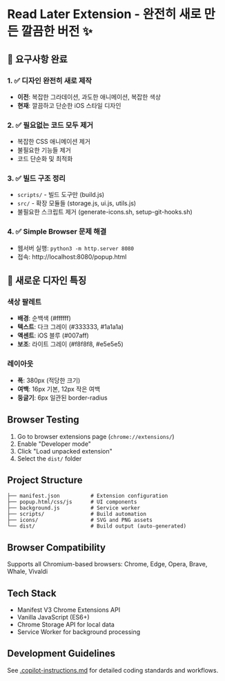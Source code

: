 # Read Later Extension - 완전히 새로 만든 깔끔한 버전 ✨

## 🎯 요구사항 완료

### 1. ✅ 디자인 완전히 새로 제작
- **이전**: 복잡한 그라데이션, 과도한 애니메이션, 복잡한 색상
- **현재**: 깔끔하고 단순한 iOS 스타일 디자인

### 2. ✅ 필요없는 코드 모두 제거
- 복잡한 CSS 애니메이션 제거
- 불필요한 기능들 제거
- 코드 단순화 및 최적화

### 3. ✅ 빌드 구조 정리
- `scripts/` - 빌드 도구만 (build.js)
- `src/` - 확장 모듈들 (storage.js, ui.js, utils.js)
- 불필요한 스크립트 제거 (generate-icons.sh, setup-git-hooks.sh)

### 4. ✅ Simple Browser 문제 해결
- 웹서버 실행: `python3 -m http.server 8080`
- 접속: http://localhost:8080/popup.html

## 🎨 새로운 디자인 특징

### 색상 팔레트
- **배경**: 순백색 (#ffffff)
- **텍스트**: 다크 그레이 (#333333, #1a1a1a)
- **액센트**: iOS 블루 (#007aff)
- **보조**: 라이트 그레이 (#f8f8f8, #e5e5e5)

### 레이아웃
- **폭**: 380px (적당한 크기)
- **여백**: 16px 기본, 12px 작은 여백
- **둥글기**: 6px 일관된 border-radius

## Browser Testing

1. Go to browser extensions page (`chrome://extensions/`)
2. Enable "Developer mode"  
3. Click "Load unpacked extension"
4. Select the `dist/` folder

## Project Structure

```
├── manifest.json          # Extension configuration
├── popup.html/css/js      # UI components  
├── background.js          # Service worker
├── scripts/               # Build automation
├── icons/                 # SVG and PNG assets
└── dist/                  # Build output (auto-generated)
```

## Browser Compatibility

Supports all Chromium-based browsers: Chrome, Edge, Opera, Brave, Whale, Vivaldi

## Tech Stack

- Manifest V3 Chrome Extensions API
- Vanilla JavaScript (ES6+)
- Chrome Storage API for local data
- Service Worker for background processing

## Development Guidelines

See [.copilot-instructions.md](.copilot-instructions.md) for detailed coding standards and workflows.
